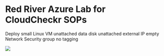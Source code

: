 # Red River Azure Lab for CloudCheckr SOPs

Deploy small Linux VM
unattached data disk
unattached external IP
empty Network Security group
no tagging

<img src="https://aka.ms/deploytoazurebutton"/>
